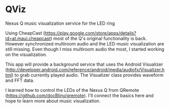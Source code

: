 QViz
====

Nexus Q music visualization service for the LED ring

Using CheapCast (https://play.google.com/store/apps/details?id=at.maui.cheapcast) most of the Q's original functionality is back. However synchronized multiroom audio and the LED music visualization are still missing. Even though I miss multiroom audio the most, I started working on the visualization.

This app will provide a background service that uses the Android Visualizer (http://developer.android.com/reference/android/media/audiofx/Visualizer.html) to grab currently played audio. The Visualizer class provides waveform and FFT data.

I learned how to control the LEDs of the Nexus Q from QRemote (https://github.com/docBliny/qremote). I'll connect the basics here and hope to learn more about music visualization.

